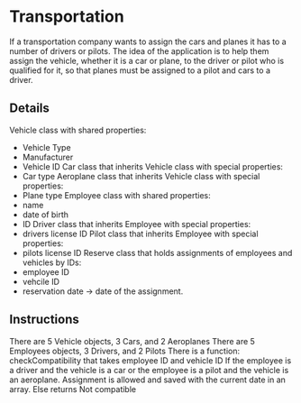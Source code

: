 # Transportation
If a transportation company wants to assign the cars and planes it has to a number of drivers or pilots. The idea of the application is to help them assign the vehicle, whether it is a car or plane, to the driver or pilot who is qualified for it, so that planes must be assigned to a pilot and cars to a driver.

## Details
Vehicle class with shared properties:
- Vehicle Type
- Manufacturer
- Vehicle ID
Car class that inherits Vehicle class with special properties:
- Car type
Aeroplane class that inherits Vehicle class with special properties:
- Plane type
Employee class with shared properties:
- name
- date of birth
- ID
Driver class that inherits Employee with special properties:
- drivers license ID
Pilot class that inherits Employee with special properties:
- pilots license ID
Reserve class that holds assignments of employees and vehicles by IDs:
- employee ID
- vehcile ID
- reservation date -> date of the assignment.

## Instructions
There are 5 Vehicle objects, 3 Cars, and 2 Aeroplanes
There are 5 Employees objects, 3 Drivers, and 2 Pilots
There is a function: checkCompatibility that takes employee ID and vehicle ID
If the employee is a driver and the vehicle is a car or the employee is a pilot and the vehicle is an aeroplane. Assignment is allowed and saved with the current date in an array.
Else returns Not compatible
